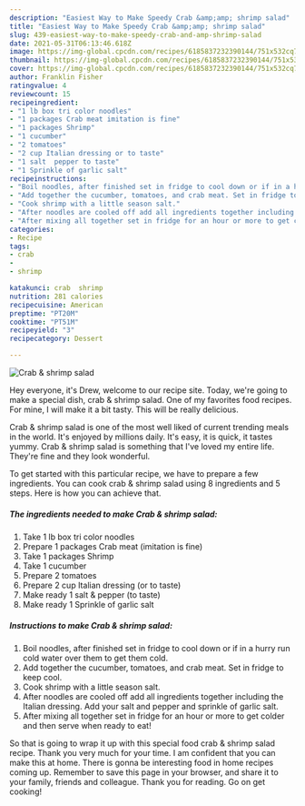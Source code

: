```yaml
---
description: "Easiest Way to Make Speedy Crab &amp;amp; shrimp salad"
title: "Easiest Way to Make Speedy Crab &amp;amp; shrimp salad"
slug: 439-easiest-way-to-make-speedy-crab-and-amp-shrimp-salad
date: 2021-05-31T06:13:46.618Z
image: https://img-global.cpcdn.com/recipes/6185837232390144/751x532cq70/crab-shrimp-salad-recipe-main-photo.jpg
thumbnail: https://img-global.cpcdn.com/recipes/6185837232390144/751x532cq70/crab-shrimp-salad-recipe-main-photo.jpg
cover: https://img-global.cpcdn.com/recipes/6185837232390144/751x532cq70/crab-shrimp-salad-recipe-main-photo.jpg
author: Franklin Fisher
ratingvalue: 4
reviewcount: 15
recipeingredient:
- "1 lb box tri color noodles"
- "1 packages Crab meat imitation is fine"
- "1 packages Shrimp"
- "1 cucumber"
- "2 tomatoes"
- "2 cup Italian dressing or to taste"
- "1 salt  pepper to taste"
- "1 Sprinkle of garlic salt"
recipeinstructions:
- "Boil noodles, after finished set in fridge to cool down or if in a hurry run cold water over them to get them cold."
- "Add together the cucumber, tomatoes, and crab meat. Set in fridge to keep cool."
- "Cook shrimp with a little season salt."
- "After noodles are cooled off add all ingredients together including the Italian dressing. Add your salt and pepper and sprinkle of garlic salt."
- "After mixing all together set in fridge for an hour or more to get colder and then serve when ready to eat!"
categories:
- Recipe
tags:
- crab
- 
- shrimp

katakunci: crab  shrimp 
nutrition: 281 calories
recipecuisine: American
preptime: "PT20M"
cooktime: "PT51M"
recipeyield: "3"
recipecategory: Dessert

---
```



![Crab &amp; shrimp salad](https://img-global.cpcdn.com/recipes/6185837232390144/751x532cq70/crab-shrimp-salad-recipe-main-photo.jpg)

Hey everyone, it's Drew, welcome to our recipe site. Today, we're going to make a special dish, crab &amp; shrimp salad. One of my favorites food recipes. For mine, I will make it a bit tasty. This will be really delicious.



Crab &amp; shrimp salad is one of the most well liked of current trending meals in the world. It's enjoyed by millions daily. It's easy, it is quick, it tastes yummy. Crab &amp; shrimp salad is something that I've loved my entire life. They're fine and they look wonderful.


To get started with this particular recipe, we have to prepare a few ingredients. You can cook crab &amp; shrimp salad using 8 ingredients and 5 steps. Here is how you can achieve that.

<!--inarticleads1-->

##### The ingredients needed to make Crab &amp; shrimp salad:

1. Take 1 lb box tri color noodles
1. Prepare 1 packages Crab meat (imitation is fine)
1. Take 1 packages Shrimp
1. Take 1 cucumber
1. Prepare 2 tomatoes
1. Prepare 2 cup Italian dressing (or to taste)
1. Make ready 1 salt &amp; pepper (to taste)
1. Make ready 1 Sprinkle of garlic salt




<!--inarticleads2-->

##### Instructions to make Crab &amp; shrimp salad:

1. Boil noodles, after finished set in fridge to cool down or if in a hurry run cold water over them to get them cold.
1. Add together the cucumber, tomatoes, and crab meat. Set in fridge to keep cool.
1. Cook shrimp with a little season salt.
1. After noodles are cooled off add all ingredients together including the Italian dressing. Add your salt and pepper and sprinkle of garlic salt.
1. After mixing all together set in fridge for an hour or more to get colder and then serve when ready to eat!




So that is going to wrap it up with this special food crab &amp; shrimp salad recipe. Thank you very much for your time. I am confident that you can make this at home. There is gonna be interesting food in home recipes coming up. Remember to save this page in your browser, and share it to your family, friends and colleague. Thank you for reading. Go on get cooking!
